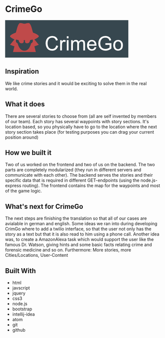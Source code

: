 # CrimeGo
![CrimeGo Logo](https://github.com/jo2/CrimeGo/raw/notmyfaultsir/frontend/img/CrimeGo.png "CrimeGo Logo")

## Inspiration
We like crime stories and it would be exciting to solve them in the real world.

## What it does
There are several stories to choose from (all are self invented by members of our team). Each story has several waypoints with story sections. It's location based, so you physically have to go to the location where the next story section takes place (for testing purposes you can drag your current position around)

## How we built it
Two of us worked on the frontend and two of us on the backend. The two parts are completely modularized (they run in different servers and communicate with each other). The backend serves the stories and their specific data that is required in different GET-endpoints (using the node.js-express routing). The frontend contains the map for the waypoints and most of the game logic.

## What's next for CrimeGo
The next steps are finishing the translation so that all of our cases are avialable in german and english. Some ideas we ran into during developing CrimGo where to add a twilio interface, so that the user not only has the story as a text but that it is also read to him using a phone call. Another idea was, to create a AmazonAlexa task which would support the user like the famous Dr. Watson, giving hints and some basic facts relating crime and forensic medicine and so on. Furthermore: More stories, more Cities/Locations, User-Content

## Built With
- html
- javscript
- jquery
- css3
- node.js
- bootstrap
- intellij-idea
- atom
- git
- github
